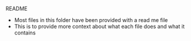 README

- Most files in this folder have been provided with a read me file
- This is to provide more context about what each file does and what it contains